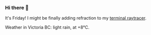 ### Hi there :wave:

It's Friday! I might be finally adding refraction to my [terminal raytracer](https://github.com/bewuethr/bash-raytracer).

Weather in Victoria BC: light rain, at +8°C.
